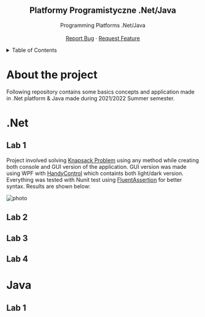 <br />
<div align="center">
  <h2 align="center">Platformy Programistyczne .Net/Java</h3>

  <p align="center">
     Programming Platforms .Net/Java
    <br />
    <br />
    <a href="https://github.com/Damiry0/.Net-Java/issues">Report Bug</a>
    ·
    <a href="https://github.com/Damiry0/.Net-Java/issues">Request Feature</a>
  </p>
</div>

<!-- TABLE OF CONTENTS -->
<details>
  <summary>Table of Contents</summary>
  <ol>
    <li>
    <a href="#about-the-project">About The Project</a>
    </li>
    <li><a href="#Net">.Net</a> </li>
    <ol>
    <li> <a href="#Lab1">Lab1</a> </li>
    <li> <a href="#Lab1">Lab2</a> </li>
    <li> <a href="#Lab1">Lab3</a> </li>
    <li> <a href="#Lab1">Lab4</a> </li>
    </ol>
    <li> <a href="#Java">Java</a></li>
    <ol>
    <li> <a href="#Lab1">Lab1</a> </li>
    </ol>
  </ol>
</details>

# About the project
Following repository contains some basics concepts and application made in .Net platform & Java made during 2021/2022 Summer semester.

# .Net
## Lab 1
Project involved solving [Knapsack Problem](https://en.wikipedia.org/wiki/Knapsack_problem) using any method while creating both console and GUI version of the application. GUI version was made using WPF with [HandyControl](https://github.com/HandyOrg/HandyControl) which containts both light/dark version. Everything was tested with Nunit test using [FluentAssertion](https://github.com/fluentassertions/fluentassertions) for better syntax. Results are shown below:

![photo](https://i.imgur.com/30rTLsk.png)

## Lab 2

## Lab 3

## Lab 4

# Java 

## Lab 1


